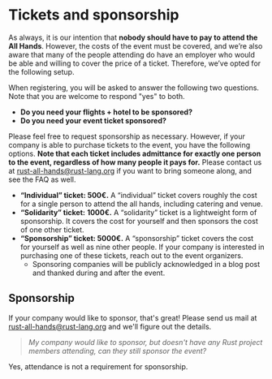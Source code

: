 # Tickets and sponsorship

As always, it is our intention that **nobody should have to pay to
attend the All Hands**. However, the costs of the event must be
covered, and we’re also aware that many of the people attending do
have an employer who would be able and willing to cover the price of a
ticket. Therefore, we’ve opted for the following setup.

When registering, you will be asked to answer the following two
questions. Note that you are welcome to respond "yes" to both.

- **Do you need your flights + hotel to be sponsored?**
- **Do you need your event ticket sponsored?**

Please feel free to request sponsorship as necessary. However, if your
company is able to purchase tickets to the event, you have the
following options. **Note that each ticket includes admittance for
exactly one person to the event, regardless of how many people it pays
for.** Please contact us at <rust-all-hands@rust-lang.org> if you want
to bring someone along, and see the FAQ as well.

- **“Individual” ticket: 500€.** A “individual” ticket covers roughly the cost for a single person to attend the all hands, including catering and venue.
- **“Solidarity” ticket:** **1000€.** A “solidarity” ticket is a lightweight form of sponsorship. It covers the cost for yourself and then sponsors the cost of one other ticket.
- **“Sponsorship” ticket: 5000€.** A “sponsorship” ticket covers the cost for yourself as well as nine other people. If your company is interested in purchasing one of these tickets, reach out to the event organizers.
    - Sponsoring companies will be publicly acknowledged in a blog post and thanked during and after the event.

## Sponsorship
If your company would like to sponsor, that's great! Please send us
mail at <rust-all-hands@rust-lang.org> and we'll figure out the
details.

> *My company would like to sponsor, but doesn't have any Rust project members
  attending, can they still sponsor the event?*

Yes, attendance is not a requirement for sponsorship.
